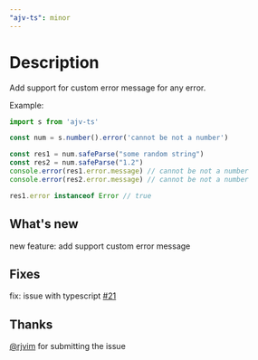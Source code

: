 ```yaml
---
"ajv-ts": minor
---
```


# Description

Add support for custom error message for any error.

Example:

```ts
import s from 'ajv-ts'

const num = s.number().error('cannot be not a number')

const res1 = num.safeParse("some random string")
const res2 = num.safeParse("1.2")
console.error(res1.error.message) // cannot be not a number
console.error(res2.error.message) // cannot be not a number

res1.error instanceof Error // true
```

## What's new

new feature: add support custom error message

## Fixes

fix: issue with typescript [#21](https://github.com/vitalics/ajv-ts/issues/21)

## Thanks

[@rjvim](https://github.com/rjvim) for submitting the issue
